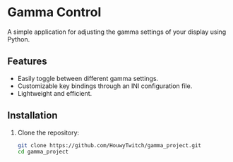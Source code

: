 # Gamma Control

A simple application for adjusting the gamma settings of your display using Python.

## Features

- Easily toggle between different gamma settings.
- Customizable key bindings through an INI configuration file.
- Lightweight and efficient.

## Installation

1. Clone the repository:
   ```bash
   git clone https://github.com/HouwyTwitch/gamma_project.git
   cd gamma_project
